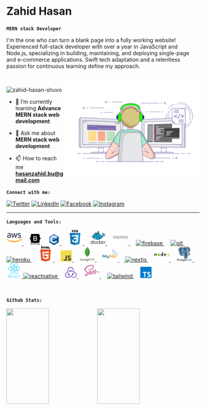 # Zahid Hasan

**`MERN stack Devoloper`**

 I'm the one who can turn a blank page into a fully working website! Experienced full-stack developer with over a year in JavaScript and Node.js, specializing in building, maintaining, and deploying single-page and e-commerce applications. Swift tech adaptation and a relentless passion for continuous learning define my approach.

<br>

<img align="right" alt="Coding" width="350" src="https://raw.githubusercontent.com/devSouvik/devSouvik/master/gif3.gif">

<p align="left"> <img src="https://komarev.com/ghpvc/?username=zahid-hasan-shuvo&label=Profile%20views&color=0e75b6&style=flat" alt="zahid-hasan-shuvo" /> </p>

- 🌱 I’m currently learning **Advance MERN stack web development**

- 💬 Ask me about **MERN stack web development**

- 📫 How to reach me **hasanzahid.bu@gmail.com** 




**`Connect with me:`**

[![Twitter](https://img.shields.io/badge/Twitter--blue?style=flat&logo=twitter)](https://twitter.com/zhshuvotw) 
[![LinkedIn](https://img.shields.io/badge/LinkedIn--blue?style=flat&logo=linkedin)](https://www.linkedin.com/in/zahid-hasan-6a5315214/)
[![Facebook](https://img.shields.io/badge/Facebook--blue?style=flat&logo=facebook)](https://facebook.com/zhshuvo6)
[![Instagram](https://img.shields.io/badge/Instagram--blue?style=flat&logo=instagram)](https://instagram.com/zhshuvotw)



---

**`Languages and Tools:`**
<p align="left"> <a href="https://aws.amazon.com" target="_blank" rel="noreferrer"> <img src="https://raw.githubusercontent.com/devicons/devicon/master/icons/amazonwebservices/amazonwebservices-original-wordmark.svg" alt="aws" width="40" height="40"/> </a> &nbsp;&nbsp;&nbsp; <a href="https://getbootstrap.com" target="_blank" rel="noreferrer"> <img src="https://raw.githubusercontent.com/devicons/devicon/master/icons/bootstrap/bootstrap-plain-wordmark.svg" alt="bootstrap" width="30" height="30"/> </a> &nbsp;&nbsp;&nbsp; <a href="https://www.cprogramming.com/" target="_blank" rel="noreferrer"> <img src="https://raw.githubusercontent.com/devicons/devicon/master/icons/c/c-original.svg" alt="c" width="30" height="30"/> </a> &nbsp;&nbsp;&nbsp; <a href="https://www.w3schools.com/css/" target="_blank" rel="noreferrer"> <img src="https://raw.githubusercontent.com/devicons/devicon/master/icons/css3/css3-original-wordmark.svg" alt="css3" width="40" height="40"/> </a> &nbsp;&nbsp;&nbsp; <a href="https://www.docker.com/" target="_blank" rel="noreferrer"> <img src="https://raw.githubusercontent.com/devicons/devicon/master/icons/docker/docker-original-wordmark.svg" alt="docker" width="40" height="40"/> </a> &nbsp;&nbsp;&nbsp; <a href="https://expressjs.com" target="_blank" rel="noreferrer"> <img src="https://raw.githubusercontent.com/devicons/devicon/master/icons/express/express-original-wordmark.svg" alt="express" width="40" height="40"/> </a> &nbsp;&nbsp;&nbsp; <a href="https://firebase.google.com/" target="_blank" rel="noreferrer"> <img src="https://www.vectorlogo.zone/logos/firebase/firebase-icon.svg" alt="firebase" width="30" height="30"/> </a> &nbsp;&nbsp;&nbsp; <a href="https://git-scm.com/" target="_blank" rel="noreferrer"> <img src="https://www.vectorlogo.zone/logos/git-scm/git-scm-icon.svg" alt="git" width="30" height="30"/> </a> &nbsp;&nbsp;&nbsp; <a href="https://heroku.com" target="_blank" rel="noreferrer"> <img src="https://www.vectorlogo.zone/logos/heroku/heroku-icon.svg" alt="heroku" width="30" height="30"/> </a> &nbsp;&nbsp;&nbsp; <a href="https://www.w3.org/html/" target="_blank" rel="noreferrer"> <img src="https://raw.githubusercontent.com/devicons/devicon/master/icons/html5/html5-original-wordmark.svg" alt="html5" width="40" height="40"/> </a> &nbsp;&nbsp;&nbsp; <a href="https://developer.mozilla.org/en-US/docs/Web/JavaScript" target="_blank" rel="noreferrer"> <img src="https://raw.githubusercontent.com/devicons/devicon/master/icons/javascript/javascript-original.svg" alt="javascript" width="30" height="30"/> </a> &nbsp;&nbsp;&nbsp; <a href="https://www.mongodb.com/" target="_blank" rel="noreferrer"> <img src="https://raw.githubusercontent.com/devicons/devicon/master/icons/mongodb/mongodb-original-wordmark.svg" alt="mongodb" width="40" height="40"/> </a> &nbsp;&nbsp;&nbsp; <a href="https://www.mysql.com/" target="_blank" rel="noreferrer"> <img src="https://raw.githubusercontent.com/devicons/devicon/master/icons/mysql/mysql-original-wordmark.svg" alt="mysql" width="40" height="40"/> </a>  &nbsp;&nbsp;&nbsp;<a href="https://nextjs.org/" target="_blank" rel="noreferrer"> <img src="https://cdn.worldvectorlogo.com/logos/nextjs-2.svg" alt="nextjs" width="40" height="40"/> </a> &nbsp;&nbsp;&nbsp; <a href="https://nodejs.org" target="_blank" rel="noreferrer"> <img src="https://raw.githubusercontent.com/devicons/devicon/master/icons/nodejs/nodejs-original-wordmark.svg" alt="nodejs" width="40" height="40"/> </a> &nbsp;&nbsp;&nbsp; <a href="https://www.postgresql.org" target="_blank" rel="noreferrer"> <img src="https://raw.githubusercontent.com/devicons/devicon/master/icons/postgresql/postgresql-original-wordmark.svg" alt="postgresql" width="40" height="40"/> </a> &nbsp;&nbsp;&nbsp;<a href="https://reactjs.org/" target="_blank" rel="noreferrer"> <img src="https://raw.githubusercontent.com/devicons/devicon/master/icons/react/react-original-wordmark.svg" alt="react" width="40" height="40"/> </a> <a href="https://reactnative.dev/" target="_blank" rel="noreferrer"> <img src="https://reactnative.dev/img/header_logo.svg" alt="reactnative" width="30" height="30"/> </a> &nbsp;&nbsp;&nbsp; <a href="https://redux.js.org" target="_blank" rel="noreferrer"> <img src="https://raw.githubusercontent.com/devicons/devicon/master/icons/redux/redux-original.svg" alt="redux" width="30" height="30"/> </a> &nbsp;&nbsp;&nbsp; <a href="https://sass-lang.com" target="_blank" rel="noreferrer"> <img src="https://raw.githubusercontent.com/devicons/devicon/master/icons/sass/sass-original.svg" alt="sass" width="40" height="40"/> </a> &nbsp;&nbsp;&nbsp; <a href="https://tailwindcss.com/" target="_blank" rel="noreferrer"> <img src="https://www.vectorlogo.zone/logos/tailwindcss/tailwindcss-icon.svg" alt="tailwind" width="40" height="40"/> </a> &nbsp;&nbsp;&nbsp; <a href="https://www.typescriptlang.org/" target="_blank" rel="noreferrer"> <img src="https://raw.githubusercontent.com/devicons/devicon/master/icons/typescript/typescript-original.svg" alt="typescript" width="30" height="30"/> </a> </p>

<br>

**`Github Stats:`**
<p>
<img align='left' width='47%' height='250px'  src="https://github-readme-stats.vercel.app/api?username=Zahid-Hasan-Shuvo&show_icons=true&theme=dracula" />
<img align='left' width='47%' height='250px'  src="https://github-readme-stats.vercel.app/api/top-langs/?username=Zahid-Hasan-Shuvo&layout=compact"/>
</p>





